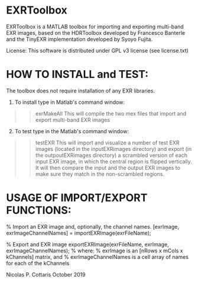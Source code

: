 EXRToolbox
===========

EXRToolbox is a MATLAB toolbox for importing and exporting multi-band EXR images,
based on the HDRToolbox developed by Francesco Banterle and the 
TinyEXR implementation developed by Syoyo Fujita.

License: This software is distributed under GPL v3 license (see license.txt)

HOW TO INSTALL and TEST:
=========================
The toolbox does not require installation of any EXR libraries.

1) To install type in Matlab's command window: 
>> exrMakeAll
This will compile the two mex files that import and export multi-band EXR images

2) To test type in the Matlab's command window: 
>> testEXR
This will import and visualize a number of test EXR images (located in the 
inputEXRimages directory) and export (in the outpoutEXRimages directory) a 
scrambled version of each input EXR image, in which the central region is flipped vertically.
It will then compare the input and the output EXR images to make sure they match in the
non-scrambled regions.


USAGE OF IMPORT/EXPORT FUNCTIONS:
==================================

% Import an EXR image and, optionally, the channel names.
    [exrImage, exrImageChannelNames] = importEXRImage(exrFileName);

% Export and EXR image
    exportEXRImage(exrFileName, exrImage, exrImageChannelNames);
% where:
%   exrImage is an [nRows x mCols x kChannels] matrix, and
%   exrImageChannelNames is a cell array of names for each of the kChannels


Nicolas P. Cottaris
October 2019
